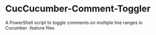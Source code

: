 # CucCucumber-Comment-Toggler
A PowerShell script to toggle comments on multiple line ranges in Cucumber .feature files
